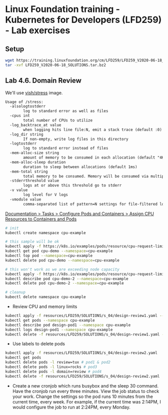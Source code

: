 # Linux Foundation training - Kubernetes for Developers (LFD259) - Lab exercises

## Setup

```bash
wget https://training.linuxfoundation.org/cm/LFD259/LFD259_V2020-06-18_SOLUTIONS.tar.bz2 --user=xxxx --password=xxxx
tar -xvf LFD259_V2020-06-18_SOLUTIONS.tar.bz2
```

## Lab 4.6. Domain Review

We'll use [vish/stress](https://hub.docker.com/r/vish/stress/) image.

```txt
Usage of /stress:
  -alsologtostderr
        log to standard error as well as files
  -cpus int
        total number of CPUs to utilize
  -log_backtrace_at value
        when logging hits line file:N, emit a stack trace (default :0)
  -log_dir string
        If non-empty, write log files in this directory
  -logtostderr
        log to standard error instead of files
  -mem-alloc-size string
        amount of memory to be consumed in each allocation (default "4Ki")
  -mem-alloc-sleep duration
        duration to sleep between allocations (default 1ms)
  -mem-total string
        total memory to be consumed. Memory will be consumed via multiple allocations.
  -stderrthreshold value
        logs at or above this threshold go to stderr
  -v value
        log level for V logs
  -vmodule value
        comma-separated list of pattern=N settings for file-filtered logging
```

[Documentation > Tasks > Configure Pods and Containers > Assign CPU Resources to Containers and Pods](https://kubernetes.io/docs/tasks/configure-pod-container/assign-cpu-resource/)

```bash
# init
kubectl create namespace cpu-example

# this sample will be ok
kubectl apply -f https://k8s.io/examples/pods/resource/cpu-request-limit.yaml --namespace=cpu-example
kubectl get pod cpu-demo --namespace=cpu-example
kubectl top pod --namespace=cpu-example
kubectl delete pod cpu-demo --namespace=cpu-example

# this won't work as we are exceeding node capacity
kubectl apply -f https://k8s.io/examples/pods/resource/cpu-request-limit-2.yaml --namespace=cpu-example
kubectl describe pod cpu-demo-2 --namespace=cpu-example
kubectl delete pod cpu-demo-2 --namespace=cpu-example

# cleanup
kubectl delete namespace cpu-example
```

- Review CPU and memory limits

```bash
kubectl apply -f resources/LFD259/SOLUTIONS/s_04/design-review1.yaml --namespace=cpu-example
kubectl get pods --namespace cpu-example
kubectl describe pod design-pod1 --namespace cpu-example
kubectl logs design-pod1 --namespace cpu-example
kubectl delete -f resources/LFD259/SOLUTIONS/s_04/design-review1.yaml --namespace=cpu-example
```

- Use labels to delete pods

```bash
kubectl apply -f resources/LFD259/SOLUTIONS/s_04/design-review2.yaml
kubectl get pods
kubectl delete pods -l review=tux # pod1 & pod2
kubectl delete pods -l linux=rocks # pod3
kubectl delete pods -l domain=review # pod4
kubectl delete -f resources/LFD259/SOLUTIONS/s_04/design-review2.yaml
```

- Create a new cronjob which runs busybox and the sleep 30 command. Have the cronjob run every three minutes. View the job status to check your work. Change the settings so the pod runs 10 minutes from the current time, every week. For example, if the current time was 2:14PM, I would configure the job to run at 2:24PM, every Monday.

```bash
```
